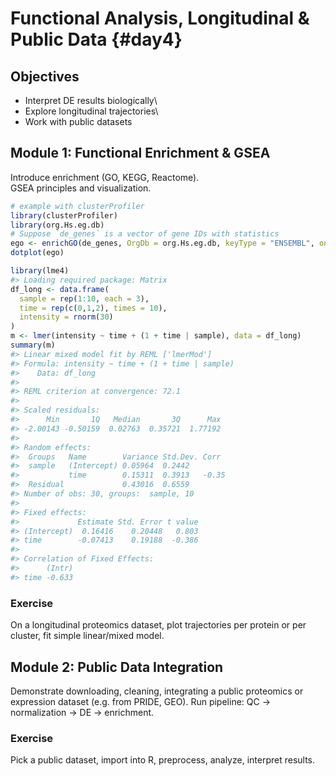 # Functional Analysis, Longitudinal & Public Data {#day4}

## Objectives

-   Interpret DE results biologically\
-   Explore longitudinal trajectories\
-   Work with public datasets

## Module 1: Functional Enrichment & GSEA

Introduce enrichment (GO, KEGG, Reactome).\
GSEA principles and visualization.


``` r
# example with clusterProfiler
library(clusterProfiler)
library(org.Hs.eg.db)
# Suppose `de_genes` is a vector of gene IDs with statistics
ego <- enrichGO(de_genes, OrgDb = org.Hs.eg.db, keyType = "ENSEMBL", ont = "BP")
dotplot(ego)
```


``` r
library(lme4)
#> Loading required package: Matrix
df_long <- data.frame(
  sample = rep(1:10, each = 3),
  time = rep(c(0,1,2), times = 10),
  intensity = rnorm(30)
)
m <- lmer(intensity ~ time + (1 + time | sample), data = df_long)
summary(m)
#> Linear mixed model fit by REML ['lmerMod']
#> Formula: intensity ~ time + (1 + time | sample)
#>    Data: df_long
#> 
#> REML criterion at convergence: 72.1
#> 
#> Scaled residuals: 
#>      Min       1Q   Median       3Q      Max 
#> -2.00143 -0.50159  0.02763  0.35721  1.77192 
#> 
#> Random effects:
#>  Groups   Name        Variance Std.Dev. Corr 
#>  sample   (Intercept) 0.05964  0.2442        
#>           time        0.15311  0.3913   -0.35
#>  Residual             0.43016  0.6559        
#> Number of obs: 30, groups:  sample, 10
#> 
#> Fixed effects:
#>             Estimate Std. Error t value
#> (Intercept)  0.16416    0.20448   0.803
#> time        -0.07413    0.19188  -0.386
#> 
#> Correlation of Fixed Effects:
#>      (Intr)
#> time -0.633
```

### Exercise

On a longitudinal proteomics dataset, plot trajectories per protein or per cluster, fit simple linear/mixed model.

## Module 2: Public Data Integration

Demonstrate downloading, cleaning, integrating a public proteomics or expression dataset (e.g. from PRIDE, GEO). Run pipeline: QC → normalization → DE → enrichment.

### Exercise

Pick a public dataset, import into R, preprocess, analyze, interpret results.
